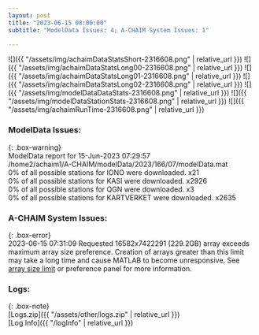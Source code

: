 ```yaml
---
layout: post
title: "2023-06-15 08:00:00"
subtitle: "ModelData Issues: 4; A-CHAIM System Issues: 1"

---
```


![]({{ "/assets/img/achaimDataStatsShort-2316608.png" | relative_url }})
![]({{ "/assets/img/achaimDataStatsLong00-2316608.png" | relative_url }})
![]({{ "/assets/img/achaimDataStatsLong01-2316608.png" | relative_url }})
![]({{ "/assets/img/achaimDataStatsLong02-2316608.png" | relative_url }})
![]({{ "/assets/img/modelDataDataStats-2316608.png" | relative_url }})
![]({{ "/assets/img/modelDataStationStats-2316608.png" | relative_url }})
![]({{ "/assets/img/achaimRunTime-2316608.png" | relative_url }})


### ModelData Issues:  
  
{: .box-warning}  
 ModelData report for 15-Jun-2023 07:29:57   
 /home2/achaim1/A-CHAIM/modelData/2023/166/07/modelData.mat   
 0% of all possible stations for IONO were downloaded. x21   
 0% of all possible stations for KASI were downloaded. x2926   
 0% of all possible stations for QGN were downloaded. x3   
 0% of all possible stations for KARTVERKET were downloaded. x2635   
  
### A-CHAIM System Issues:  
  
{: .box-error}  
2023-06-15 07:31:09 Requested 16582x7422291 (229.2GB) array exceeds maximum array size preference. Creation of arrays greater than this limit may take a long time and cause MATLAB to become unresponsive. See <a href="matlab: helpview([docroot '/matlab/helptargets.map'], 'matlab_env_workspace_prefs')">array size limit</a> or preference panel for more information.  

### Logs:  
  
{: .box-note}  
[Logs.zip]({{ "/assets/other/logs.zip" | relative_url }})  
[Log Info]({{ "/logInfo" | relative_url }})  
